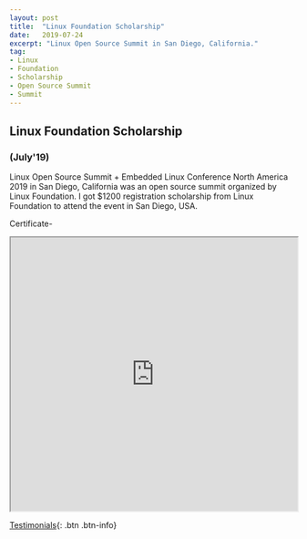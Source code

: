 ```yaml
---
layout: post
title:  "Linux Foundation Scholarship"
date:   2019-07-24
excerpt: "Linux Open Source Summit in San Diego, California."
tag:
- Linux
- Foundation
- Scholarship
- Open Source Summit
- Summit
---
```


## Linux Foundation Scholarship
### (July'19)


Linux Open Source Summit + Embedded Linux Conference North America 2019 in San Diego, California was an open source summit organized by
Linux Foundation. I got $1200 registration scholarship from Linux Foundation to attend the event in San Diego, USA.

Certificate-
<iframe src="https://drive.google.com/file/d/1YWCinJl3CsnKF1WSdoC9axHvZ49yxQ3J/view" width="100%" height="480"></iframe>


[Testimonials](https://rahulguptanitro.github.io/testimonial){: .btn .btn-info}

